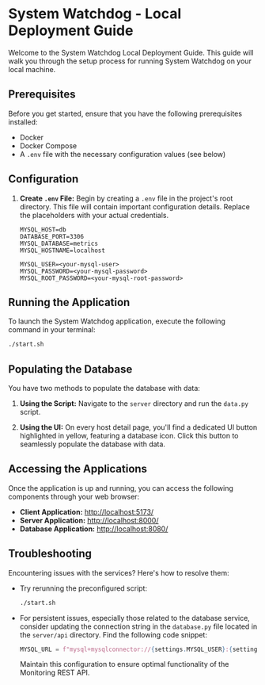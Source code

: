 # System Watchdog - Local Deployment Guide

Welcome to the System Watchdog Local Deployment Guide. This guide will walk you through the setup process for running System Watchdog on your local machine.

## Prerequisites

Before you get started, ensure that you have the following prerequisites installed:

- Docker
- Docker Compose
- A `.env` file with the necessary configuration values (see below)

## Configuration

1. **Create `.env` File:** Begin by creating a `.env` file in the project's root directory. This file will contain important configuration details. Replace the placeholders with your actual credentials.

   ```plaintext
   MYSQL_HOST=db
   DATABASE_PORT=3306
   MYSQL_DATABASE=metrics
   MYSQL_HOSTNAME=localhost

   MYSQL_USER=<your-mysql-user>
   MYSQL_PASSWORD=<your-mysql-password>
   MYSQL_ROOT_PASSWORD=<your-mysql-root-password>
   ```

## Running the Application

To launch the System Watchdog application, execute the following command in your terminal:

```bash
./start.sh
```

## Populating the Database

You have two methods to populate the database with data:

1. **Using the Script:** Navigate to the `server` directory and run the `data.py` script.

2. **Using the UI:** On every host detail page, you'll find a dedicated UI button highlighted in yellow, featuring a database icon. Click this button to seamlessly populate the database with data.

## Accessing the Applications

Once the application is up and running, you can access the following components through your web browser:

- **Client Application:** [http://localhost:5173/](http://localhost:5173/)
- **Server Application:** [http://localhost:8000/](http://0.0.0.0:8000/)
- **Database Application:** [http://localhost:8080/](http://localhost:8080/)

## Troubleshooting

Encountering issues with the services? Here's how to resolve them:

- Try rerunning the preconfigured script:

  ```bash
  ./start.sh
  ```

- For persistent issues, especially those related to the database service, consider updating the connection string in the `database.py` file located in the `server/api` directory. Find the following code snippet:

  ```python
  MYSQL_URL = f"mysql+mysqlconnector://{settings.MYSQL_USER}:{settings.MYSQL_PASSWORD}@db:{settings.DATABASE_PORT}/{settings.MYSQL_DATABASE}"
  ```

  Maintain this configuration to ensure optimal functionality of the Monitoring REST API.

